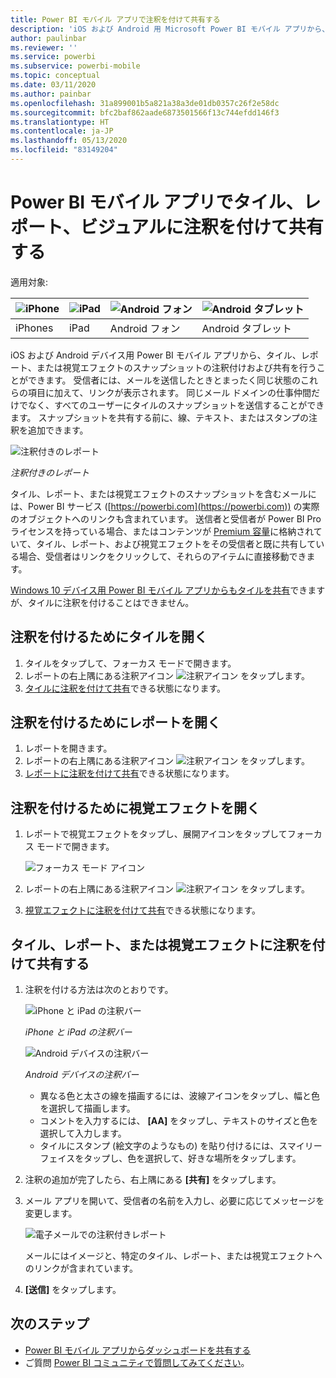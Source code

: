 ```yaml
---
title: Power BI モバイル アプリで注釈を付けて共有する
description: 'iOS および Android 用 Microsoft Power BI モバイル アプリから、タイル、レポート、および視覚エフェクトの注釈付けや共有を行う方法を説明します。 '
author: paulinbar
ms.reviewer: ''
ms.service: powerbi
ms.subservice: powerbi-mobile
ms.topic: conceptual
ms.date: 03/11/2020
ms.author: painbar
ms.openlocfilehash: 31a899001b5a821a38a3de01db0357c26f2e58dc
ms.sourcegitcommit: bfc2baf862aade6873501566f13c744efdd146f3
ms.translationtype: HT
ms.contentlocale: ja-JP
ms.lasthandoff: 05/13/2020
ms.locfileid: "83149204"
---
```

# <a name="annotate-and-share-a-tile-report-or-visual-in-power-bi-mobile-apps"></a>Power BI モバイル アプリでタイル、レポート、ビジュアルに注釈を付けて共有する
適用対象:

| ![iPhone](./media/mobile-annotate-and-share-a-tile-from-the-mobile-apps/iphone-logo-50-px.png) | ![iPad](./media/mobile-annotate-and-share-a-tile-from-the-mobile-apps/ipad-logo-50-px.png) | ![Android フォン](./media/mobile-annotate-and-share-a-tile-from-the-mobile-apps/android-phone-logo-50-px.png) | ![Android タブレット](./media/mobile-annotate-and-share-a-tile-from-the-mobile-apps/android-tablet-logo-50-px.png) |
|:--- |:--- |:--- |:--- |
| iPhones |iPad |Android フォン |Android タブレット |

iOS および Android デバイス用 Power BI モバイル アプリから、タイル、レポート、または視覚エフェクトのスナップショットの注釈付けおよび共有を行うことができます。 受信者には、メールを送信したときとまったく同じ状態のこれらの項目に加えて、リンクが表示されます。 同じメール ドメインの仕事仲間だけでなく、すべてのユーザーにタイルのスナップショットを送信することができます。 スナップショットを共有する前に、線、テキスト、またはスタンプの注釈を追加できます。

![注釈付きのレポート](./media/mobile-annotate-and-share-a-tile-from-the-mobile-apps/power-bi-iphone-annotate.png)

*注釈付きのレポート*

タイル、レポート、または視覚エフェクトのスナップショットを含むメールには、Power BI サービス ([https://powerbi.com](https://powerbi.com)) の実際のオブジェクトへのリンクも含まれています。 送信者と受信者が Power BI Pro ライセンスを持っている場合、またはコンテンツが [Premium 容量](../../admin/service-premium-what-is.md)に格納されていて、タイル、レポート、および視覚エフェクトをその受信者と既に共有している場合、受信者はリンクをクリックして、それらのアイテムに直接移動できます。 

[Windows 10 デバイス用 Power BI モバイル アプリからもタイルを共有](mobile-windows-10-phone-app-get-started.md)できますが、タイルに注釈を付けることはできません。

## <a name="open-a-tile-for-annotating"></a>注釈を付けるためにタイルを開く
1. タイルをタップして、フォーカス モードで開きます。
2. レポートの右上隅にある注釈アイコン ![注釈アイコン](./././media/mobile-annotate-and-share-a-tile-from-the-mobile-apps/power-bi-ios-annotate-icon.png) をタップします。
3. [タイルに注釈を付けて共有](mobile-annotate-and-share-a-tile-from-the-mobile-apps.md#annotate-and-share-the-tile-report-or-visual)できる状態になります。

## <a name="open-a-report-for-annotating"></a>注釈を付けるためにレポートを開く
1. レポートを開きます。 
2. レポートの右上隅にある注釈アイコン ![注釈アイコン](./././media/mobile-annotate-and-share-a-tile-from-the-mobile-apps/power-bi-ios-annotate-icon.png) をタップします。
3. [レポートに注釈を付けて共有](mobile-annotate-and-share-a-tile-from-the-mobile-apps.md#annotate-and-share-the-tile-report-or-visual)できる状態になります。

## <a name="open-a-visual-for-annotating"></a>注釈を付けるために視覚エフェクトを開く
1. レポートで視覚エフェクトをタップし、展開アイコンをタップしてフォーカス モードで開きます。 
   
    ![フォーカス モード アイコン](./media/mobile-annotate-and-share-a-tile-from-the-mobile-apps/power-bi-ios-visual-focus-mode.png)
2. レポートの右上隅にある注釈アイコン ![注釈アイコン](./././media/mobile-annotate-and-share-a-tile-from-the-mobile-apps/power-bi-ios-annotate-icon.png) をタップします。
3. [視覚エフェクトに注釈を付けて共有](mobile-annotate-and-share-a-tile-from-the-mobile-apps.md#annotate-and-share-the-tile-report-or-visual)できる状態になります。

## <a name="annotate-and-share-the-tile-report-or-visual"></a>タイル、レポート、または視覚エフェクトに注釈を付けて共有する
1. 注釈を付ける方法は次のとおりです。  
   
   ![iPhone と iPad の注釈バー](./media/mobile-annotate-and-share-a-tile-from-the-mobile-apps/power-bi-ios-annotation-menu.png)
   
   *iPhone と iPad の注釈バー*
   
   ![Android デバイスの注釈バー](./media/mobile-annotate-and-share-a-tile-from-the-mobile-apps/power-bi-android-annotate-bar.png)
   
   *Android デバイスの注釈バー*
   
   * 異なる色と太さの線を描画するには、波線アイコンをタップし、幅と色を選択して描画します。  
   * コメントを入力するには、 **[AA]** をタップし、テキストのサイズと色を選択して入力します。  
   * タイルにスタンプ (絵文字のようなもの) を貼り付けるには、スマイリー フェイスをタップし、色を選択して、好きな場所をタップします。   
2. 注釈の追加が完了したら、右上隅にある **[共有]** をタップします。
3. メール アプリを開いて、受信者の名前を入力し、必要に応じてメッセージを変更します。  
   
   ![電子メールでの注釈付きレポート](./media/mobile-annotate-and-share-a-tile-from-the-mobile-apps/power-bi-iphone-annotate-send.png)
   
   メールにはイメージと、特定のタイル、レポート、または視覚エフェクトへのリンクが含まれています。 
4. **[送信]** をタップします。

## <a name="next-steps"></a>次のステップ
* [Power BI モバイル アプリからダッシュボードを共有する](mobile-share-dashboard-from-the-mobile-apps.md)
* ご質問 [Power BI コミュニティで質問してみてください](https://community.powerbi.com/)。
